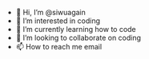 - 👋 Hi, I’m @siwuagain
- 👀 I’m interested in coding
- 🌱 I’m currently learning how to code
- 💞️ I’m looking to collaborate on coding
- 📫 How to reach me email

<!---
siwuagain/siwuagain is a ✨ special ✨ repository because its `README.md` (this file) appears on your GitHub profile.
You can click the Preview link to take a look at your changes.
--->

